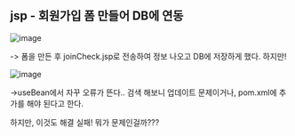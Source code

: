 <h2>jsp - 회원가입 폼 만들어 DB에 연동</h2>

![image](https://user-images.githubusercontent.com/60453937/169950302-799e746b-8d17-4669-b5d8-70ef89572436.png)

-> 폼을 만든 후 joinCheck.jsp로 전송하여 정보 나오고 DB에 저장하게 했다. 하지만!

![image](https://user-images.githubusercontent.com/60453937/169950411-62a48e0e-76a4-4360-904f-3b53ece4769f.png)

->useBean에서 자꾸 오류가 뜬다..  검색 해보니 업데이트 문제이거나, pom.xml에 추가를 해야 된다고 한다.

하지만, 이것도 해결 실패! 뭐가 문제인걸까???
